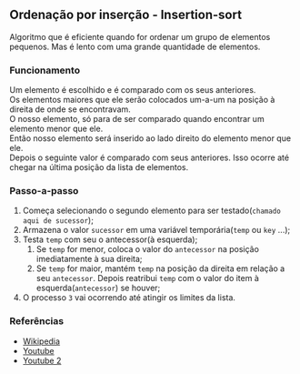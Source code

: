 ## Ordenação por inserção - Insertion-sort
  
Algoritmo que é eficiente quando for ordenar um grupo de elementos pequenos. Mas é lento com uma grande quantidade de elementos.  
  

### Funcionamento
  
Um elemento é escolhido e é comparado com os seus anteriores.  
Os elementos maiores que ele serão colocados um-a-um na posição à direita de onde se encontravam.  
O nosso elemento, só para de ser comparado quando encontrar um elemento menor que ele.  
Então nosso elemento será inserido ao lado direito do elemento menor que ele.    
Depois o seguinte valor é comparado com seus anteriores. Isso ocorre até chegar na última posição da lista de elementos.  
  
### Passo-a-passo
  
1. Começa selecionando o segundo elemento para ser testado(`chamado aqui de sucessor`);
2. Armazena o valor `sucessor` em uma variável temporária(`temp` ou `key` ...);
3. Testa `temp` com seu o antecessor(à esquerda);
    1. Se `temp` for menor, coloca o valor do `antecessor` na posição imediatamente à sua direita;
    2. Se `temp` for maior, mantém `temp` na posição da direita em relação a seu `antecessor`. Depois reatribui `temp` com o valor do item à esquerda(`antecessor`) se houver;
4. O processo `3` vai ocorrendo até atingir os limites da lista.  

 ### Referências
   
* [Wikipedia](https://pt.wikipedia.org/wiki/Insertion_sort)   
* [Youtube](https://www.youtube.com/watch?v=RWRbhe81Ujg&feature=youtu.be&t=153)
* [Youtube 2](https://www.youtube.com/watch?v=6Kx2QV1r3p8)